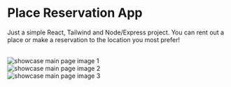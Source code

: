 # Place Reservation App
Just a simple React, Tailwind and Node/Express project. You can rent out a place or make a reservation to the location you most prefer!

<br>
<img src="https://i.imgur.com/TUYBdcd.png" alt="showcase main page image 1">
<br>
<img src="https://i.imgur.com/qPMIQkk.png" alt="showcase main page image 2">
<br>
<img src="https://i.imgur.com/ccOYou8.png" alt="showcase main page image 3">
